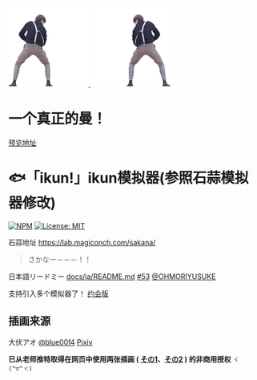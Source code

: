 <a href="https://lab.magiconch.com/sakana/?v=takina" target="_blank">
  <img src="html/takina.png" height="160px">
</a><a href="https://lab.magiconch.com/sakana/?v=chisato" target="_blank">
  <img src="html/chisato.png" height="160px">
</a>

# 一个真正的曼！

[预览地址](https://www.felikschen.xyz/ZJ/deto.html)

# 🐟「ikun!」ikun模拟器(参照石蒜模拟器修改)

[![NPM](https://img.shields.io/npm/v/sakana)](https://www.npmjs.com/package/sakana)
[![License: MIT](https://img.shields.io/badge/License-MIT-yellow.svg)](https://opensource.org/licenses/MIT)

石蒜地址 https://lab.magiconch.com/sakana/

> さかなー－－－！！

日本語リードミー 
[docs/ja/README.md](docs/ja/README.md) 
[#53](https://github.com/itorr/sakana/pull/53)
[@OHMORIYUSUKE](https://github.com/OHMORIYUSUKE)

支持引入多个模拟器了！ [约会版](https://lab.magiconch.com/sakana/deto.html)

## 插画来源
大伏アオ
[@blue00f4](https://twitter.com/blue00f4)
[Pixiv](https://pixiv.me/aoiroblue1340)

**已从老师推特取得在网页中使用两张插画 (
[その1](https://twitter.com/blue00f4/status/1551887529615687680)、[その2](https://twitter.com/blue00f4/status/1552066743853813760)
) 的非商用授权**
`ヾ(^▽^ヾ)`

